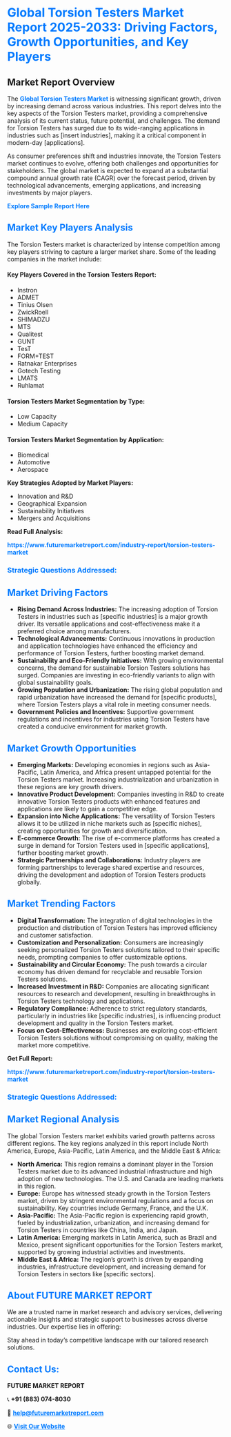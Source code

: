 <h1 style="color: #007BFF;">Global Torsion Testers Market Report 2025-2033: Driving Factors, Growth Opportunities, and Key Players</h1>

<section id="overview">
<h2>Market Report Overview</h2>
<p>The <a href="https://www.futuremarketreport.com/industry-report/torsion-testers-market" style="color: #007BFF; text-decoration: none;"><strong>Global Torsion Testers Market</strong></a> is witnessing significant growth, driven by increasing demand across various industries. This report delves into the key aspects of the Torsion Testers market, providing a comprehensive analysis of its current status, future potential, and challenges. The demand for Torsion Testers has surged due to its wide-ranging applications in industries such as [insert industries], making it a critical component in modern-day [applications].</p>
<p>As consumer preferences shift and industries innovate, the Torsion Testers market continues to evolve, offering both challenges and opportunities for stakeholders. The global market is expected to expand at a substantial compound annual growth rate (CAGR) over the forecast period, driven by technological advancements, emerging applications, and increasing investments by major players.</p>
</section>

<section id="overview">
<p><a href="https://www.futuremarketreport.com/request-sample/reportId=92216" style="color: #007BFF; text-decoration: none;"><strong>Explore Sample Report Here</strong></a></p>
</section>

<section id="key-players">
<h2 style="color: #007BFF;">Market Key Players Analysis</h2>
<p>The Torsion Testers market is characterized by intense competition among key players striving to capture a larger market share. Some of the leading companies in the market include:</p>
<h4>Key Players Covered in the Torsion Testers Report:</h4>
<ul><li>Instron</li><li>ADMET</li><li>Tinius Olsen</li><li>ZwickRoell</li><li>SHIMADZU</li><li>MTS</li><li>Qualitest</li><li>GUNT</li><li>TesT</li><li>FORM+TEST</li><li>Ratnakar Enterprises</li><li>Gotech Testing</li><li>LMATS</li><li>Ruhlamat</li></ul>
<h4>Torsion Testers Market Segmentation by Type:</h4>
<ul><li>Low Capacity</li><li>Medium Capacity</li></ul>

<h4>Torsion Testers Market Segmentation by Application:</h4>
<ul><li>Biomedical</li><li>Automotive</li><li>Aerospace</li></ul>
<p><strong>Key Strategies Adopted by Market Players:</strong></p>
<ul>
<li>Innovation and R&D</li>
<li>Geographical Expansion</li>
<li>Sustainability Initiatives</li>
<li>Mergers and Acquisitions</li>
</ul>
</section>

<section>
<p><strong>Read Full Analysis: </strong></p><a href="https://www.futuremarketreport.com/industry-report/torsion-testers-market" style="color: #007BFF; text-decoration: none;"><strong>https://www.futuremarketreport.com/industry-report/torsion-testers-market</strong></a>
<h3 style="color: #007BFF;">Strategic Questions Addressed:</h3>
</section>

<section id="driving-factors">
<h2 style="color: #007BFF;">Market Driving Factors</h2>
<ul>
<li><strong>Rising Demand Across Industries:</strong> The increasing adoption of Torsion Testers in industries such as [specific industries] is a major growth driver. Its versatile applications and cost-effectiveness make it a preferred choice among manufacturers.</li>
<li><strong>Technological Advancements:</strong> Continuous innovations in production and application technologies have enhanced the efficiency and performance of Torsion Testers, further boosting market demand.</li>
<li><strong>Sustainability and Eco-Friendly Initiatives:</strong> With growing environmental concerns, the demand for sustainable Torsion Testers solutions has surged. Companies are investing in eco-friendly variants to align with global sustainability goals.</li>
<li><strong>Growing Population and Urbanization:</strong> The rising global population and rapid urbanization have increased the demand for [specific products], where Torsion Testers plays a vital role in meeting consumer needs.</li>
<li><strong>Government Policies and Incentives:</strong> Supportive government regulations and incentives for industries using Torsion Testers have created a conducive environment for market growth.</li>
</ul>
</section>

<section id="growth-opportunities">
<h2 style="color: #007BFF;">Market Growth Opportunities</h2>
<ul>
<li><strong>Emerging Markets:</strong> Developing economies in regions such as Asia-Pacific, Latin America, and Africa present untapped potential for the Torsion Testers market. Increasing industrialization and urbanization in these regions are key growth drivers.</li>
<li><strong>Innovative Product Development:</strong> Companies investing in R&D to create innovative Torsion Testers products with enhanced features and applications are likely to gain a competitive edge.</li>
<li><strong>Expansion into Niche Applications:</strong> The versatility of Torsion Testers allows it to be utilized in niche markets such as [specific niches], creating opportunities for growth and diversification.</li>
<li><strong>E-commerce Growth:</strong> The rise of e-commerce platforms has created a surge in demand for Torsion Testers used in [specific applications], further boosting market growth.</li>
<li><strong>Strategic Partnerships and Collaborations:</strong> Industry players are forming partnerships to leverage shared expertise and resources, driving the development and adoption of Torsion Testers products globally.</li>
</ul>
</section>

<section id="trending-factors">
<h2 style="color: #007BFF;">Market Trending Factors</h2>
<ul>
<li><strong>Digital Transformation:</strong> The integration of digital technologies in the production and distribution of Torsion Testers has improved efficiency and customer satisfaction.</li>
<li><strong>Customization and Personalization:</strong> Consumers are increasingly seeking personalized Torsion Testers solutions tailored to their specific needs, prompting companies to offer customizable options.</li>
<li><strong>Sustainability and Circular Economy:</strong> The push towards a circular economy has driven demand for recyclable and reusable Torsion Testers solutions.</li>
<li><strong>Increased Investment in R&D:</strong> Companies are allocating significant resources to research and development, resulting in breakthroughs in Torsion Testers technology and applications.</li>
<li><strong>Regulatory Compliance:</strong> Adherence to strict regulatory standards, particularly in industries like [specific industries], is influencing product development and quality in the Torsion Testers market.</li>
<li><strong>Focus on Cost-Effectiveness:</strong> Businesses are exploring cost-efficient Torsion Testers solutions without compromising on quality, making the market more competitive.</li>
</ul>
</section>

<section>
<p><strong>Get Full Report: </strong></p><a href="https://www.futuremarketreport.com/industry-report/torsion-testers-market" style="color: #007BFF; text-decoration: none;"><strong>https://www.futuremarketreport.com/industry-report/torsion-testers-market</strong></a>
<h3 style="color: #007BFF;">Strategic Questions Addressed:</h3>
</section>


<section id="regional-analysis">
<h2 style="color: #007BFF;">Market Regional Analysis</h2>
<p>The global Torsion Testers market exhibits varied growth patterns across different regions. The key regions analyzed in this report include North America, Europe, Asia-Pacific, Latin America, and the Middle East & Africa:</p>
<ul>
<li><strong>North America:</strong> This region remains a dominant player in the Torsion Testers market due to its advanced industrial infrastructure and high adoption of new technologies. The U.S. and Canada are leading markets in this region.</li>
<li><strong>Europe:</strong> Europe has witnessed steady growth in the Torsion Testers market, driven by stringent environmental regulations and a focus on sustainability. Key countries include Germany, France, and the U.K.</li>
<li><strong>Asia-Pacific:</strong> The Asia-Pacific region is experiencing rapid growth, fueled by industrialization, urbanization, and increasing demand for Torsion Testers in countries like China, India, and Japan.</li>
<li><strong>Latin America:</strong> Emerging markets in Latin America, such as Brazil and Mexico, present significant opportunities for the Torsion Testers market, supported by growing industrial activities and investments.</li>
<li><strong>Middle East & Africa:</strong> The region’s growth is driven by expanding industries, infrastructure development, and increasing demand for Torsion Testers in sectors like [specific sectors].</li>
</ul>
</section>

<footer>
<h2 style="color: #007BFF;">About FUTURE MARKET REPORT</h2>
<p>We are a trusted name in market research and advisory services, delivering actionable insights and strategic support to businesses across diverse industries. Our expertise lies in offering:</p>

<p>Stay ahead in today’s competitive landscape with our tailored research solutions.</p>

<h2 style="color: #007BFF;">Contact Us:</h2>
<p><strong>FUTURE MARKET REPORT</strong></p>
<p>📞 <strong>+91 (883) 074-8030</strong></p>
<p>📧 <strong><a href="mailto:help@futuremarketreport.com" style="color: #007BFF;">help@futuremarketreport.com</a></strong></p>
<p>🌐 <strong><a href="https://www.futuremarketreport.com/" style="color: #007BFF;">Visit Our Website</a></strong></p>
</footer>